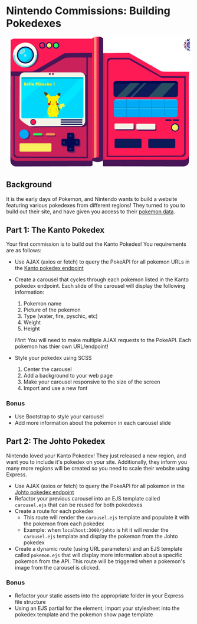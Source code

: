# Nintendo Commissions: Building Pokedexes
<p align="center"><img src="pokedex.png"></p>

## Background
It is the early days of Pokemon, and Nintendo wants to build a website featuring various pokedexes from different regions! They turned to you to build out their site, and have given you access to their [pokemon data](https://pokeapi.co/).

## Part 1: The Kanto Pokedex
Your first commission is to build out the Kanto Pokedex! You requirements are as follows:
- Use AJAX (axios or fetch) to query the PokeAPI for all pokemon URLs in the [Kanto pokedex endpoint](https://pokeapi.co/api/v2/pokedex/2/)
- Create a carousel that cycles through each pokemon listed in the Kanto pokedex endpoint. Each slide of the carousel will display the following information:
    1. Pokemon name
    1. Picture of the pokemon
    1. Type (water, fire, pyschic, etc)
    1. Weight
    1. Height
    
    *Hint:* You will need to make multiple AJAX requests to the PokeAPI. Each pokemon has thier own URL/endpoint!
- Style your pokedex using SCSS
    1. Center the carousel
    1. Add a background to your web page
    1. Make your carousel responsive to the size of the screen
    1. Import and use a new font


### Bonus
- Use Bootstrap to style your carousel
- Add more information about the pokemon in each carousel slide


## Part 2: The Johto Pokedex
Nintendo loved your Kanto Pokedex! They just released a new region, and want you to include it's pokedex on your site. Additionally, they inform you many more regions will be created so you need to scale their website using Express.
- Use AJAX (axios or fetch) to query the PokeAPI for all pokemon in the [Johto pokedex endpoint](https://pokeapi.co/api/v2/pokedex/3/)
- Refactor your previous carousel into an EJS template called `carousel.ejs` that can be reused for both pokedexes
- Create a route for each pokedex
    - This route will render the `carousel.ejs` template and populate it with the pokemon from each pokedex
    - Example: when `localhost:3000/johto` is hit it will render the `carousel.ejs` template and display the pokemon from the Johto pokedex
- Create a dynamic route (using URL parameters) and an EJS template called `pokemon.ejs` that will display more information about a specific pokemon from the API. This route will be triggered when a pokemon's image from the carousel is clicked.

### Bonus
- Refactor your static assets into the appropriate folder in your Express file structure
- Using an EJS partial for the <head> element, import your stylesheet into the pokedex template and the pokemon show page template
